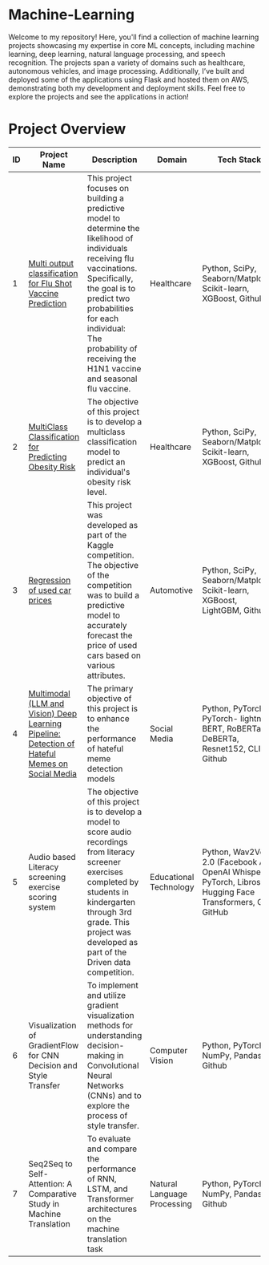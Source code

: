 # Machine-Learning
Welcome to my repository! Here, you'll find a collection of machine learning projects showcasing my expertise in core ML concepts, including machine learning, deep learning, natural language processing, and speech recognition. The projects span a variety of domains such as healthcare, autonomous vehicles, and image processing. Additionally, I’ve built and deployed some of the applications using Flask and hosted them on AWS, demonstrating both my development and deployment skills. Feel free to explore the projects and see the applications in action! 


# Project Overview

| ID  | Project Name                                                                                      | Description                                                                                                                                                                                                  | Domain                     | Tech Stack                                                     | Key Concepts                                            | Deployment |
|-----|------------------------------------------------------------------------------|-------------------------------------------------------------------------------------------------------------------------------------------------------------------------------------------------------------|---------------------------|-----------------------------------------------------------------------------------------------|--------------------------------------------------------------------------------|------------|
| 1   | [Multi output classification for Flu Shot Vaccine Prediction](./Multi-OutputClassificationforFluShotVaccinePrediction/)                  | This project focuses on building a predictive model to determine the likelihood of individuals receiving flu vaccinations. Specifically, the goal is to predict two probabilities for each individual: The probability of receiving the H1N1 vaccine and seasonal flu vaccine. | Healthcare                 | Python, SciPy, Seaborn/Matplotlib, Scikit-learn, XGBoost, Github                               | Multilabel Classification, supervised learning                                 | Code         |
| 2   | [MultiClass Classification for Predicting Obesity Risk](./MulticlassClassificationforPredictingObesityRisk/)                      | The objective of this project is to develop a multiclass classification model to predict an individual's obesity risk level.                                                                               | Healthcare                 | Python, SciPy, Seaborn/Matplotlib, Scikit-learn, XGBoost, Github                               | Multiclass classification                                                      | Code       |
| 3   | [Regression of used car prices](./RegressionModelingforPredictingUsedCarPrices/)                                               | This project was developed as part of the Kaggle competition. The objective of the competition was to build a predictive model to accurately forecast the price of used cars based on various attributes.     | Automotive                 | Python, SciPy, Seaborn/Matplotlib, Scikit-learn, XGBoost, LightGBM, Github                    | Regression                                                                       | Flask      |
| 4   | [Multimodal (LLM and Vision) Deep Learning Pipeline: Detection of Hateful Memes on Social Media](https://github.com/poonamsdongare/Deep-Learning-Projects) | The primary objective of this project is to enhance the performance of hateful meme detection models                                                                                                       | Social Media               | Python, PyTorch, PyTorch- lightning, BERT, RoBERTa, DeBERTa, Resnet152, CLIP, Github          | Multi Modal Models (Image, text), Transformers, Large Language Models         | Flask      |
| 5   | Audio based Literacy screening exercise scoring system                      | The objective of this project is to develop a model to score audio recordings from literacy screener exercises completed by students in kindergarten through 3rd grade. This project was developed as part of the Driven data competition. | Educational Technology     | Python, Wav2Vec 2.0 (Facebook AI), OpenAI Whisper, PyTorch, Librosa, Hugging Face Transformers, GPU, GitHub | Multi Modal Models (Audio, text), Transformers, Large Language Models         | Flask      |
| 6   | Visualization of GradientFlow for CNN Decision and Style Transfer           | To implement and utilize gradient visualization methods for understanding decision-making in Convolutional Neural Networks (CNNs) and to explore the process of style transfer.                             | Computer Vision            | Python, PyTorch, NumPy, Pandas, Github                                                        | CNN, Gradient Visualization, Saliency maps, Grad-CAM, fooling images, Neural style transfer | Flask      |
| 7   | Seq2Seq to Self-Attention: A Comparative Study in Machine Translation       | To evaluate and compare the performance of RNN, LSTM, and Transformer architectures on the machine translation task                                                                                        | Natural Language Processing | Python, PyTorch, NumPy, Pandas, Github                                                        | RNN, LSTM, Transformers, Machine Translation, Sequence to Sequence architectures | Flask      |


